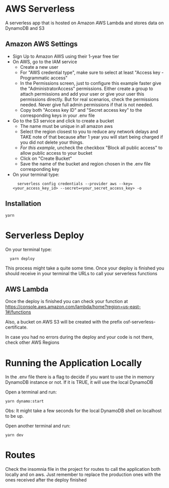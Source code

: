 # AWS Serverless
A serverless app that is hosted on Amazon AWS Lambda and stores data on DynamoDB and S3

## Amazon AWS Settings
* Sign Up to Amazon AWS using their 1-year free tier
* On AWS, go to the IAM service 
  * Create a new user 
  * For "AWS credential type", make sure to select at least "Access key - Programmatic access"
  * In the Permissions screen, just to configure this example faster give the "AdministratorAccess" permissions. Either create a group to attach permissions and add your user or give your user this permissions directly. But for real scenarios, check the permissions needed. Never give full admin permissions if that is not needed.
  * Copy both "Access key ID" and "Secret access key" to the corresponding keys in your .env file
* Go to the S3 service and click to create a bucket
  * The name must be unique in all amazon aws
  * Select the region closest to you to reduce any network delays and TAKE note of that because after 1 year you will start being charged if you did not delete your things.
  * *For this example*, uncheck the checkbox "Block all public access" to allow public access to your bucket
  * Click on "Create Bucket"
  * Save the name of the bucket and region chosen in the .env file corresponding key
* On your terminal type:
  ```
    serverless config credentials --provider aws --key=<your_access_key_id> --secret=<your_secret_access_key> -o
  ```

## Installation
```
yarn
```

# Serverless Deploy
On your terminal type:
```
  yarn deploy
```
This process might take a quite some time.
Once your deploy is finished you should receive in your terminal the URLs to call your serverless functions

## AWS Lambda
Once the deploy is finished you can check your function at 
https://console.aws.amazon.com/lambda/home?region=us-east-1#/functions

Also, a bucket on AWS S3 will be created with the prefix osf-serverless-certificate.

In case you had no errors during the deploy and your code is not there, check other AWS Regions

# Running the Application Locally
In the .env file there is a flag to decide if you want to use the in memory DynamoDB instance or not. 
If it is TRUE, it will use the local DynamoDB

Open a terminal and run:
```
yarn dynamo:start
```

Obs: It might take a few seconds for the local DynamoDB shell on localhost to be up. 


Open another terminal and run:
```
yarn dev
```

# Routes
Check the insomnia file in the project for routes to call the application both locally and on aws. Just remember to replace the production ones with the ones received after the deploy finished